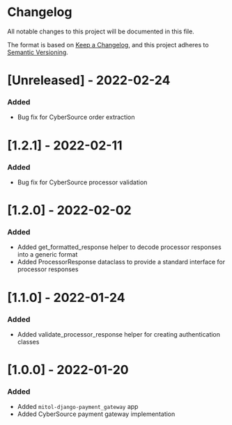 # Changelog
All notable changes to this project will be documented in this file.

The format is based on [Keep a Changelog](https://keepachangelog.com/en/1.0.0/),
and this project adheres to [Semantic Versioning](https://semver.org/spec/v2.0.0.html).

# [Unreleased] - 2022-02-24

### Added
- Bug fix for CyberSource order extraction

# [1.2.1] - 2022-02-11

### Added
- Bug fix for CyberSource processor validation 

# [1.2.0] - 2022-02-02

### Added
- Added get_formatted_response helper to decode processor responses into a generic format
- Added ProcessorResponse dataclass to provide a standard interface for processor responses

# [1.1.0] - 2022-01-24

### Added
- Added validate_processor_response helper for creating authentication classes

# [1.0.0] - 2022-01-20

### Added
- Added `mitol-django-payment_gateway` app
- Added CyberSource payment gateway implementation